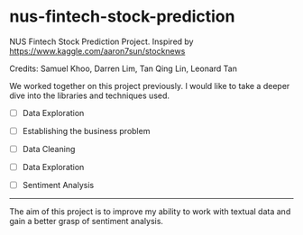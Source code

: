 # nus-fintech-stock-prediction
NUS Fintech Stock Prediction Project. Inspired by https://www.kaggle.com/aaron7sun/stocknews

Credits: Samuel Khoo, Darren Lim, Tan Qing Lin, Leonard Tan

We worked together on this project previously. I would like to take a deeper dive into the libraries and techniques used.

- [ ] Data Exploration
- [ ] Establishing the business problem
- [ ] Data Cleaning
- [ ] Data Exploration
- [ ] Sentiment Analysis


---

The aim of this project is to improve my ability to work with textual data and gain a better grasp of sentiment analysis. 


